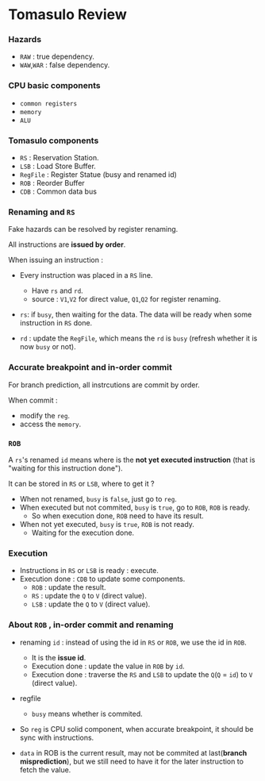 # Tomasulo Review

### Hazards

- `RAW` : true dependency.
- `WAW`,`WAR` : false dependency.

### CPU basic components
- `common registers`
- `memory`
- `ALU`

### Tomasulo components

- `RS` : Reservation Station. 
- `LSB` : Load Store Buffer.
- `RegFile` : Register Statue (busy and renamed id)
- `ROB` : Reorder Buffer
- `CDB` : Common data bus

### Renaming and `RS`

Fake hazards can be resolved by register renaming.

All instructions are **issued by order**.

When issuing an instruction : 

- Every instruction was placed in a `RS` line.
    - Have `rs` and `rd`.
    - source : `V1`,`V2` for direct value, `Q1`,`Q2` for register renaming.

- `rs`: if `busy`, then waiting for the data. The data will be ready when some instruction in `RS` done.

- `rd` : update the `RegFile`, which means the `rd` is `busy` (refresh whether it is now `busy` or not).

### Accurate breakpoint and in-order commit

For branch prediction, all instrcutions are commit by order.

When commit : 

- modify the `reg`.
- access the `memory`.

### `ROB`

A `rs`'s renamed `id` means where is the **not yet executed instruction** (that is "waiting for this instruction done").

It can be stored in `RS` or `LSB`, where to get it ? 

- When not renamed, `busy` is `false`, just go to `reg`.
- When executed but not commited, `busy` is `true`, go to `ROB`, `ROB` is ready.
    - So when execution done, `ROB` need to have its result.
- When not yet executed, `busy` is `true`, `ROB` is not ready.
    - Waiting for the execution done.

### Execution

- Instructions in `RS` or `LSB` is ready : execute.
- Execution done : `CDB` to update some components.
    - `ROB` : update the result.
    - `RS` : update the `Q` to `V` (direct value).
    - `LSB` : update the `Q` to `V` (direct value).

### About `ROB` , in-order commit and renaming

- renaming `id` : instead of using the id in `RS` or `ROB`, we use the id in `ROB`.
    - It is the **issue id**.
    - Execution done : update the value in `ROB` by `id`.
    - Execution done : traverse the `RS` and `LSB` to update the `Q`(`Q` = `id`) to `V` (direct value).

- regfile
    - `busy` means whether is commited.

- So `reg` is CPU solid component, when accurate breakpoint, it should be sync with instructions.
- `data` in ROB is the current result, may not be commited at last(**branch misprediction**), but we still need to have it for the later instruction to fetch the value.